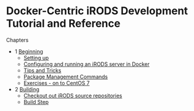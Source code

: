 # Docker-Centric iRODS Development Tutorial and Reference

Chapters
  - 1 [Beginning](./Chapter_01.md)
    * [Setting up](./Chapter_01.md#a-setting-up)
    * [Configuring and running an iRODS server in Docker](./Chapter_01.md#configuring-and-running-an-irods-server-in-docker)
    * [Tips and Tricks](./Chapter_01.md#tips-and-tricks)
    * [Package Management Commands](./Chapter_01.md#package-management-commands)
    * [Exercises - on to CentOS 7](./Chapter_01.md#exercises---on-to-centos-7)
  - 2 [Building](./Chapter_02.md)
    * [Checkout out iRODS source repositories](./Chapter_02.md#checking-out-irods-source-repositories)
    * [Build Step](./Chapter_02.md#build-step)


